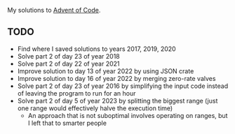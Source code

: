 My solutions to [Advent of Code](https://adventofcode.com/).

## TODO

- Find where I saved solutions to years 2017, 2019, 2020
- Solve part 2 of day 23 of year 2018
- Solve part 2 of day 22 of year 2021
- Improve solution to day 13 of year 2022 by using JSON crate
- Improve solution to day 16 of year 2022 by merging zero-rate valves
- Solve part 2 of day 23 of year 2016 by simplifying the input code instead of leaving the program to run for an hour
- Solve part 2 of day 5 of year 2023 by splitting the biggest range (just one range would effectively halve the execution time)
  - An approach that is not suboptimal involves operating on ranges, but I left that to smarter people

